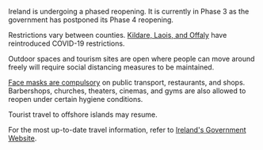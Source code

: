 Ireland is undergoing a phased reopening. It is currently in Phase 3 as the government has postponed its Phase 4 reopening.

Restrictions vary between counties. [Kildare, Laois, and Offaly](https://www.garda.com/crisis24/news-alerts/367156/ireland-authorities-reintroduce-some-covid-19-restrictions-in-kildare-laois-and-offaly-counties-august-7-update-12) have reintroduced COVID-19 restrictions.

Outdoor spaces and tourism sites are open where people can move around freely will require social distancing measures to be maintained.

[Face masks are compulsory](https://www.garda.com/crisis24/news-alerts/354916/ireland-face-masks-compulsory-on-public-transport-as-government-further-eases-lockdown-restrictions-from-june-29-update-9) on public transport, restaurants, and shops. Barbershops, churches, theaters, cinemas, and gyms are also allowed to reopen under certain hygiene conditions.

Tourist travel to offshore islands may resume.

For the most up-to-date travel information, refer to [Ireland's Government Website](https://www.gov.ie/en/campaigns/c36c85-covid-19-coronavirus/).
